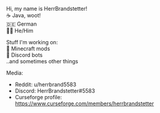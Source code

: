 Hi, my name is HerrBrandstetter!  
☕️ Java, woot!  
🇩🇪 German  
🙋‍♂️ He/Him

Stuff I'm working on:  
🔧 Minecraft mods  
👾 Discord bots  
..and sometimes other things

Media:
- Reddit: u/herrbrand5583
- Discord: HerrBrandstetter#5583
- Curseforge profile: https://www.curseforge.com/members/herrbrandstetter
